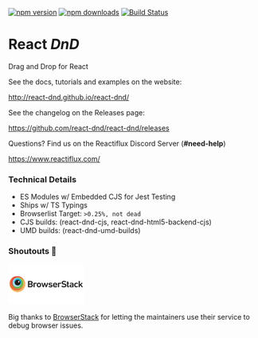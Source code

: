 [![npm version](https://img.shields.io/npm/v/react-dnd.svg?style=flat-square)](https://www.npmjs.com/package/react-dnd)
[![npm downloads](https://img.shields.io/npm/dm/react-dnd.svg?style=flat-square)](https://www.npmjs.com/package/react-dnd)
[![Build Status](https://travis-ci.org/react-dnd/react-dnd.svg?branch=master)](https://travis-ci.org/react-dnd/react-dnd)

# React _DnD_

Drag and Drop for React

See the docs, tutorials and examples on the website:

http://react-dnd.github.io/react-dnd/

See the changelog on the Releases page:

https://github.com/react-dnd/react-dnd/releases

Questions? Find us on the Reactiflux Discord Server (**#need-help**)

https://www.reactiflux.com/

### Technical Details

- ES Modules w/ Embedded CJS for Jest Testing
- Ships w/ TS Typings
- Browserlist Target: `>0.25%, not dead`
- CJS builds: (react-dnd-cjs, react-dnd-html5-backend-cjs)
- UMD builds: (react-dnd-umd-builds)

### Shoutouts 🙏

<img src="/assets/browserstack-logo-600x315.png" height="80" title="BrowserStack Logo" alt="BrowserStack Logo" />

Big thanks to [BrowserStack](https://www.browserstack.com) for letting the maintainers use their service to debug browser issues.
